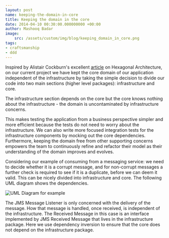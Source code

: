 ```yaml
---
layout: post
name: keeping-the-domain-in-core
title: Keeping the domain in the core
date: 2014-04-10 00:30:00.000000000 +00:00
author: Mashooq Badar
image:
    src: /assets/custom/img/blog/keeping_domain_in_core.png
tags:
- craftsmanship
- ddd
---
```

Inspired by Alistair Cockburn's excellent [article](http://alistair.cockburn.us/Hexagonal+architecture) on Hexagonal Architecture, on our current project we have kept the core domain of our application independent of the infrastructure by taking the simple decision to divide our code into two main sections (higher level packages): infrastructure and core.

The infrastructure section depends on the core but the core knows nothing about the infrastructure - the domain is uncontaminated by infrastructure concerns.

This makes testing the application from a business perspective simpler and more efficient because the tests do not need to worry about the infrastructure. We can also write more focused integration tests for the infrastructure components by mocking out the core dependencies. Furthermore, keeping the domain free from other supporting concerns empowers the team to continuously refine and refactor their model as their understanding of the domain improves and evolves.

Considering our example of consuming from a messaging service: we need to decide whether it is a corrupt message, and for non-corrupt messages a further check is required to see if it is a duplicate, before we can deem it valid. This can be nicely divided into infrastructure and core. The following UML diagram shows the dependencies.

![UML Diagram for example]({{site.baseurl}}/assets/custom/img/blog/keeping_domain_in_core.png)

The JMS Message Listener is only concerned with the delivery of the message. How that message is handled, once received, is independent of the infrastructure. The Received Message in this case is an interface implemented by JMS Received Message that lives in the infrastructure package. Here we use dependency inversion to ensure that the core does not depend on the infrastructure package.
